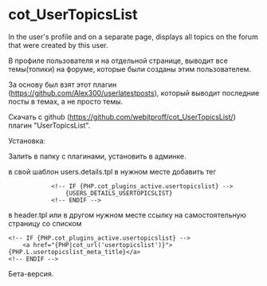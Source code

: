 # cot_UserTopicsList
In the user's profile and on a separate page, displays all topics on the forum that were created by this user.

В профиле пользователя и на отдельной странице, выводит все темы(топики) на форуме, которые были созданы этим пользователем.

За основу был взят этот плагин (https://github.com/Alex300/userlatestposts), который выводит последние посты в темах, а не просто темы.

Скачать с github (https://github.com/webitproff/cot_UserTopicsList/) плагин "UserTopicsList".

Установка:

Залить в папку с плагинами, установить в админке.

в свой шаблон users.details.tpl в нужном месте добавить тег
```
			<!-- IF {PHP.cot_plugins_active.usertopicslist} -->
				{USERS_DETAILS_USERTOPICSLIST}
			<!-- ENDIF -->
```
в header.tpl или в другом нужном месте ссылку на самостоятельную страницу со списком
```
<!-- IF {PHP.cot_plugins_active.usertopicslist} -->
	<a href="{PHP|cot_url('usertopicslist')}">{PHP.L.usertopicslist_meta_title}</a>
<!-- ENDIF -->
```
Бета-версия.
